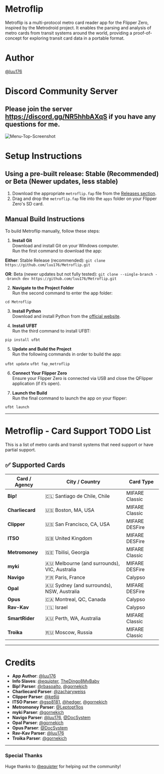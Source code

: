 # Metroflip
Metroflip is a multi-protocol metro card reader app for the Flipper Zero, inspired by the Metrodroid project. It enables the parsing and analysis of metro cards from transit systems around the world, providing a proof-of-concept for exploring transit card data in a portable format. 

# Author
[@luu176](https://github.com/luu176)

# Discord Community Server 

Please join the server https://discord.gg/NR5hhbAXqS if you have any questions for me.
---

![Menu-Top-Screenshot](screenshots/Menu-Top.png)

# Setup Instructions

## Using a pre-built release: Stable (Recommended) or Beta (Newer updates, less stable)
1. Download the appropriate `metroflip.fap` file from the [Releases section](https://github.com/luu176/Metroflip/releases).
2. Drag and drop the `metroflip.fap` file into the `apps` folder on your Flipper Zero's SD card.

## Manual Build Instructions
To build Metroflip manually, follow these steps:

1. **Install Git**  
   Download and install Git on your Windows computer.  
   Run the first command to download the app:  

**Either**:
Stable Release (recommended): 
```git clone https://github.com/luu176/Metroflip.git```

**OR**:
Beta (newer updates but not fully tested): 
```git clone --single-branch --branch dev https://github.com/luu176/Metroflip.git```

2. **Navigate to the Project Folder**  
Run the second command to enter the app folder:  

```cd Metroflip```

3. **Install Python**  
Download and install Python from the [official website](https://www.python.org).  

4. **Install UFBT**  
Run the third command to install UFBT:  

```pip install ufbt```

5. **Update and Build the Project**  
Run the following commands in order to build the app:  

```ufbt update```
```ufbt fap_metroflip```

6. **Connect Your Flipper Zero**  
Ensure your Flipper Zero is connected via USB and close the QFlipper application (if it’s open).  

7. **Launch the Build**  
Run the final command to launch the app on your flipper:  

```ufbt launch```

---

# Metroflip - Card Support TODO List

This is a list of metro cards and transit systems that need support or have partial support.

## ✅ Supported Cards

| **Card / Agency**  | **City / Country**                           | **Card Type**     |
|--------------------|----------------------------------------------|-------------------|
| **Bip!**           | 🇨🇱 Santiago de Chile, Chile                  | MIFARE Classic    |
| **Charliecard**    | 🇺🇸 Boston, MA, USA                           | MIFARE Classic    |
| **Clipper**        | 🇺🇸 San Francisco, CA, USA                    | MIFARE DESFire    |
| **ITSO**           | 🇬🇧 United Kingdom                            | MIFARE DESFire    |
| **Metromoney**     | 🇬🇪 Tbilisi, Georgia                          | MIFARE Classic    |
| **myki**           | 🇦🇺 Melbourne (and surrounds), VIC, Australia | MIFARE DESFire    |
| **Navigo**         | 🇫🇷 Paris, France                             | Calypso           |
| **Opal**           | 🇦🇺 Sydney (and surrounds), NSW, Australia    | MIFARE DESFire    |
| **Opus**           | 🇨🇦 Montreal, QC, Canada                      | Calypso           |
| **Rav-Kav**        | 🇮🇱 Israel                                    | Calypso           |
| **SmartRider**     | 🇦🇺 Perth, WA, Australia                      | MIFARE Classic    |
| **Troika**         | 🇷🇺 Moscow, Russia                            | MIFARE Classic    |


---

# Credits
- **App Author**: [@luu176](https://github.com/luu176)
- **Info Slaves**: [@equipter](https://github.com/equipter), [TheDingo8MyBaby](https://github.com/TheDingo8MyBaby)
- **Bip! Parser**: [@rbasoalto](https://github.com/rbasoalto), [@gornekich](https://github.com/gornekich)
- **Charliecard Parser**: [@zacharyweiss](https://github.com/zacharyweiss)
- **Clipper Parser**: [@ke6jjj](https://github.com/ke6jjj)
- **ITSO Parser**: [@gsp8181](https://github.com/gsp8181), [@hedger](https://github.com/hedger), [@gornekich](https://github.com/gornekich)
- **Metromoney Parser**: [@Leptopt1los](https://github.com/Leptopt1los)
- **myki Parser**: [@gornekich](https://github.com/gornekich)
- **Navigo Parser**: [@luu176](https://github.com/luu176), [@DocSystem](https://github.com/DocSystem)
- **Opal Parser**: [@gornekich](https://github.com/gornekich)
- **Opus Parser**: [@DocSystem](https://github.com/DocSystem)
- **Rav-Kav Parser**: [@luu176](https://github.com/luu176)
- **Troika Parser**: [@gornekich](https://github.com/gornekich)

---

### Special Thanks
Huge thanks to [@equipter](https://github.com/equipter) for helping out the community!
